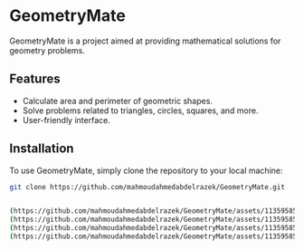 # GeometryMate

GeometryMate is a project aimed at providing mathematical solutions for geometry problems.

## Features

- Calculate area and perimeter of geometric shapes.
- Solve problems related to triangles, circles, squares, and more.
- User-friendly interface.

## Installation

To use GeometryMate, simply clone the repository to your local machine:

```bash
git clone https://github.com/mahmoudahmedabdelrazek/GeometryMate.git


(https://github.com/mahmoudahmedabdelrazek/GeometryMate/assets/113595858/034b57ae-7808-4543-b006-0f3a80b051bc)
(https://github.com/mahmoudahmedabdelrazek/GeometryMate/assets/113595858/20952374-7e47-41f7-9d23-bd7b410505d5)
(https://github.com/mahmoudahmedabdelrazek/GeometryMate/assets/113595858/0a3372c6-63da-48ad-8e9f-60da932cec30)
(https://github.com/mahmoudahmedabdelrazek/GeometryMate/assets/113595858/e0e5a060-7823-4ae0-ac09-cc9c98f8a728)
